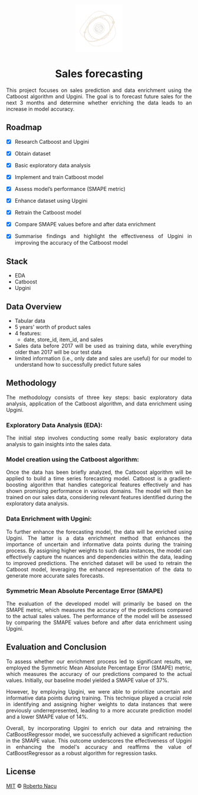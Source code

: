 <div align="center">
  <img src="imgs/logo-light-nobg.png" alt="logo" width="128"/>
  <h1>Sales forecasting</h1>

</div>

<div align="justify">

This project focuses on sales prediction and data enrichment using the Catboost algorithm and Upgini. The goal is to forecast future sales for the next 3 months and determine whether enriching the data leads to an increase in model accuracy.

## Roadmap

- [x]  Research Catboost and Upgini
- [x]  Obtain dataset
- [x]  Basic exploratory data analysis
- [x]  Implement and train Catboost model
- [x]  Assess model’s performance (SMAPE metric)
- [x]  Enhance dataset using Upgini
- [x]  Retrain the Catboost model
- [x]  Compare SMAPE values before and after data enrichment
- [x]  Summarise findings and highlight the effectiveness of Upgini in improving the accuracy of the Catboost model


## Stack

- EDA
- Catboost
- Upgini

## Data Overview

- Tabular data
- 5 years' worth of product sales
- 4 features:
  - date, store_id, item_id, and sales
- Sales data before 2017 will be used as training data, while everything older than 2017 will be our test data
- limited information (i.e., only date and sales are useful) for our model to understand how to successfully predict future sales

## Methodology

The methodology consists of three key steps: basic exploratory data analysis, application of the Catboost algorithm, and data enrichment using Upgini.

### Exploratory Data Analysis (EDA):

The initial step involves conducting some really basic exploratory data analysis to gain insights into the sales data.

### Model creation using the Catboost algorithm:

Once the data has been briefly analyzed, the Catboost algorithm will be applied to build a time series forecasting model. Catboost is a gradient-boosting algorithm that handles categorical features effectively and has shown promising performance in various domains. The model will then be trained on our sales data, considering relevant features identified during the exploratory data analysis.

### Data Enrichment with Upgini:

To further enhance the forecasting model, the data will be enriched using Upgini. The latter is a data enrichment method that enhances the importance of uncertain and informative data points during the training process. By assigning higher weights to such data instances, the model can effectively capture the nuances and dependencies within the data, leading to improved predictions. The enriched dataset will be used to retrain the Catboost model, leveraging the enhanced representation of the data to generate more accurate sales forecasts.

### Symmetric Mean Absolute Percentage Error (SMAPE)

The evaluation of the developed model will primarily be based on the SMAPE metric, which measures the accuracy of the predictions compared to the actual sales values. The performance of the model will be assessed by comparing the SMAPE values before and after data enrichment using Upgini.


## Evaluation and Conclusion

To assess whether our enrichment process led to significant results, we employed the Symmetric Mean Absolute Percentage Error (SMAPE) metric, which measures the accuracy of our predictions compared to the actual values. Initially, our baseline model yielded a SMAPE value of 37%.

However, by employing Upgini, we were able to prioritize uncertain and informative data points during training. This technique played a crucial role in identifying and assigning higher weights to data instances that were previously underrepresented, leading to a more accurate prediction model and a lower SMAPE value of 14%.

Overall, by incorporating Upgini to enrich our data and retraining the CatBoostRegressor model, we successfully achieved a significant reduction in the SMAPE value. This outcome underscores the effectiveness of Upgini in enhancing the model's accuracy and reaffirms the value of CatBoostRegressor as a robust algorithm for regression tasks.

## License

[MIT](https://github.com/1391819/sales-forecasting/blob/main/License.txt) © [Roberto Nacu](https://github.com/1391819)
